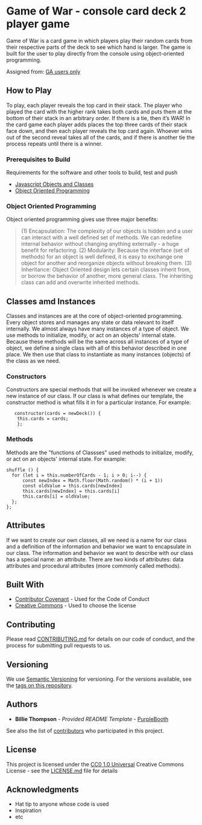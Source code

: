 # Game of War - console card deck 2 player game

Game of War is a card game in which players play their random cards from their respective parts of the deck to see which hand is larger. The game is built for the user to play directly from the console using object-oriented programming.

Assigned from:
[GA users only](https://git.generalassemb.ly/dc-wdi-fundamentals/game-of-war)

## How to Play

To play, each player reveals the top card in their stack. The player who played the card with the higher rank takes both cards and puts them at the bottom of their stack in an arbitrary order. If there is a tie, then it’s WAR! In the card game each player adds places the top three cards of their stack face down, and then each player reveals the top card again. Whoever wins out of the second reveal takes all of the cards, and if there is another tie the process repeats until there is a winner.

### Prerequisites to Build

Requirements for the software and other tools to build, test and push 
- [Javascript Objects and Classes](https://git.generalassemb.ly/dc-wdi-fundamentals/objects-intro)
- [Object Oriented Programming](https://git.generalassemb.ly/dc-wdi-fundamentals/javascript-oop/blob/master/object-oriented-javascript.md)

### Object Oriented Programming

Object oriented programming gives use three major benefits:

> (1) Encapsulation: The complexity of our objects is hidden and a user can interact with a well defined set of methods. We can redefine internal behavior without changing anything externally - a huge benefit for refactoring.
(2) Modularity: Because the interface (set of methods) for an object is well defined, it is easy to exchange one object for another and reorganize objects without breaking them.
(3) Inheritance: Object Oriented design lets certain classes inherit from, or borrow the behavior of another, more general class. The inheriting class can add and overwrite inherited methods.

## Classes amd Instances

Classes and instances are at the core of object-oriented programming. Every object stores and manages any state or data relevant to itself internally. We almost always have many instances of a type of object. 
We use methods to initialize, modify, or act on an objects' internal state.
Because these methods will be the same across all instances of a type of object, we define a single class with all of this behavior described in one place.
We then use that class to instantiate as many instances (objects) of the class as we need.

### Constructors

Constructors are special methods that will be invoked whenever we create a new instance of our class. If our class is what defines our template, the constructor method is what fills it in for a particular instance. For example: 

       constructor(cards = newDeck()) {
        this.cards = cards;
        };

### Methods

Methods are the "functions of Classses" used methods to initialize, modify, or act on an objects' internal state. For example:

    shuffle () {
      for (let i = this.numberOfCards - 1; i > 0; i--) {
          const newIndex = Math.floor(Math.random() * (i + 1))
          const oldValue = this.cards[newIndex]
          this.cards[newIndex] = this.cards[i]
          this.cards[i] = oldValue;
      };
    };

## Attributes

If we want to create our own classes, all we need is a name for our class and a definition of the information and behavior we want to encapsulate in our class. The information and behavior we want to describe with our class has a special name: an attribute. There are two kinds of attributes: data attributes and procedural attributes (more commonly called methods).

## Built With

  - [Contributor Covenant](https://www.contributor-covenant.org/) - Used
    for the Code of Conduct
  - [Creative Commons](https://creativecommons.org/) - Used to choose
    the license

## Contributing

Please read [CONTRIBUTING.md](CONTRIBUTING.md) for details on our code
of conduct, and the process for submitting pull requests to us.

## Versioning

We use [Semantic Versioning](http://semver.org/) for versioning. For the versions
available, see the [tags on this
repository](https://github.com/PurpleBooth/a-good-readme-template/tags).

## Authors

  - **Billie Thompson** - *Provided README Template* -
    [PurpleBooth](https://github.com/PurpleBooth)

See also the list of
[contributors](https://github.com/PurpleBooth/a-good-readme-template/contributors)
who participated in this project.

## License

This project is licensed under the [CC0 1.0 Universal](LICENSE.md)
Creative Commons License - see the [LICENSE.md](LICENSE.md) file for
details

## Acknowledgments

  - Hat tip to anyone whose code is used
  - Inspiration
  - etc
